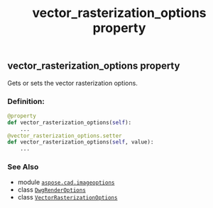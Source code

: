 ﻿---
title: vector_rasterization_options property
second_title: Aspose.CAD for Python via .NET API References
description: 
type: docs
weight: 140
url: /python-net/aspose.cad.imageoptions/dwgrenderoptions/vector_rasterization_options/
is_root: false
---

## vector_rasterization_options property


Gets or sets the vector rasterization options.
### Definition:
```python
@property
def vector_rasterization_options(self):
    ...
@vector_rasterization_options.setter
def vector_rasterization_options(self, value):
    ...
```

### See Also
* module [`aspose.cad.imageoptions`](../../)
* class [`DwgRenderOptions`](/cad/python-net/aspose.cad.imageoptions/dwgrenderoptions)
* class [`VectorRasterizationOptions`](/cad/python-net/aspose.cad.imageoptions/vectorrasterizationoptions)
